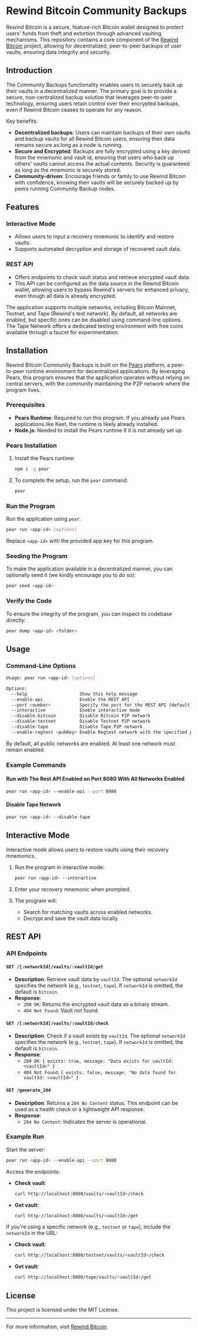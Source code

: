 # Rewind Bitcoin Community Backups

Rewind Bitcoin is a secure, feature-rich Bitcoin wallet designed to protect users' funds from theft and extortion through advanced vaulting mechanisms. This repository contains a core component of the [Rewind Bitcoin](https://rewindbitcoin.com) project, allowing for decentralized, peer-to-peer backups of user vaults, ensuring data integrity and security.

## Introduction

The Community Backups functionality enables users to securely back up their vaults in a decentralized manner. The primary goal is to provide a secure, non-centralized backup solution that leverages peer-to-peer technology, ensuring users retain control over their encrypted backups, even if Rewind Bitcoin ceases to operate for any reason.

Key benefits:

- **Decentralized backups**: Users can maintain backups of their own vaults and backup vaults for all Rewind Bitcoin users, ensuring their data remains secure as long as a node is running.
- **Secure and Encrypted**: Backups are fully encrypted using a key derived from the mnemonic and vault id, ensuring that users who back up others' vaults cannot access the actual contents. Security is guaranteed as long as the mnemonic is securely stored.
- **Community-driven**: Encourage friends or family to use Rewind Bitcoin with confidence, knowing their vaults will be securely backed up by peers running Community Backup nodes.

## Features

### Interactive Mode

- Allows users to input a recovery mnemonic to identify and restore vaults.
- Supports automated decryption and storage of recovered vault data.

### REST API

- Offers endpoints to check vault status and retrieve encrypted vault data.
- This API can be configured as the data source in the Rewind Bitcoin wallet, allowing users to bypass Rewind's servers for enhanced privacy, even though all data is already encrypted.

The application supports multiple networks, including Bitcoin Mainnet, Testnet, and Tape (Rewind's test network). By default, all networks are enabled, but specific ones can be disabled using command-line options. The Tape Network offers a dedicated testing environment with free coins available through a faucet for experimentation.

## Installation

Rewind Bitcoin Community Backups is built on the [Pears](https://pears.com) platform, a peer-to-peer runtime environment for decentralized applications. By leveraging Pears, this program ensures that the application operates without relying on central servers, with the community maintaining the P2P network where the program lives.

### Prerequisites

- **Pears Runtime**: Required to run this program. If you already use Pears applications like Keet, the runtime is likely already installed.
- **Node.js**: Needed to install the Pears runtime if it is not already set up.

### Pears Installation

1. Install the Pears runtime:

   ```bash
   npm i -g pear
   ```

2. To complete the setup, run the `pear` command:

   ```bash
   pear
   ```

### Run the Program

Run the application using `pear`:

```bash
pear run <app-id> [options]
```

Replace `<app-id>` with the provided app key for this program.

### Seeding the Program

To make the application available in a decentralized manner, you can optionally seed it (we kindly encourage you to do so):

```bash
pear seed <app-id>
```

### Verify the Code

To ensure the integrity of the program, you can inspect its codebase directly:

```bash
pear dump <app-id> <folder>
```

## Usage

### Command-Line Options

```bash
Usage: pear run <app-id> [options]

Options:
  --help                    Show this help message
  --enable-api              Enable the REST API
  --port <number>           Specify the port for the REST API (default: random)
  --interactive             Enable interactive mode
  --disable-bitcoin         Disable Bitcoin P2P network
  --disable-testnet         Disable Testnet P2P network
  --disable-tape            Disable Tape P2P network
  --enable-regtest <pubKey> Enable Regtest network with the specified public key
```

By default, all public networks are enabled. At least one network must remain enabled.

### Example Commands

#### Run with The Rest API Enabled on Port 8080 With All Networks Enabled

```bash
pear run <app-id> --enable-api --port 8080
```

#### Disable Tape Network

```bash
pear run <app-id> --disable-tape
```

## Interactive Mode

Interactive mode allows users to restore vaults using their recovery mnemonics.

1. Run the program in interactive mode:

   ```bash
   pear run <app-id> --interactive
   ```

2. Enter your recovery mnemonic when prompted.
3. The program will:
   - Search for matching vaults across enabled networks.
   - Decrypt and save the vault data locally.

## REST API

### API Endpoints

#### `GET /[:networkId]/vaults/:vaultId/get`

- **Description**: Retrieve vault data by `vaultId`. The optional `networkId` specifies the network (e.g., `testnet`, `tape`). If `networkId` is omitted, the default is `bitcoin`.
- **Response**:
  - `200 OK`: Returns the encrypted vault data as a binary stream.
  - `404 Not Found`: Vault not found.

#### `GET /[:networkId]/vaults/:vaultId/check`

- **Description**: Check if a vault exists by `vaultId`. The optional `networkId` specifies the network (e.g., `testnet`, `tape`). If `networkId` is omitted, the default is `bitcoin`.
- **Response**:
  - `200 OK`: `{ exists: true, message: "Data exists for vaultId: <vaultId>" }`
  - `404 Not Found`: `{ exists: false, message: "No data found for vaultId: <vaultId>" }`

#### `GET /generate_204`

- **Description**: Returns a `204 No Content` status. This endpoint can be used as a health check or a lightweight API response.
- **Response**:
  - `204 No Content`: Indicates the server is operational.

### Example Run

Start the server:

```bash
pear run <app-id> --enable-api --port 8080
```

Access the endpoints:

- **Check vault**:

  ```bash
  curl http://localhost:8080/vaults/<vaultId>/check
  ```

- **Get vault**:

  ```bash
  curl http://localhost:8080/vaults/<vaultId>/get
  ```

If you're using a specific network (e.g., `testnet` or `tape`), include the `networkId` in the URL:

- **Check vault**:

  ```bash
  curl http://localhost:8080/testnet/vaults/<vaultId>/check
  ```

- **Get vault**:

  ```bash
  curl http://localhost:8080/tape/vaults/<vaultId>/get
  ```

## License

This project is licensed under the MIT License.

---

For more information, visit [Rewind Bitcoin](https://rewindbitcoin.com).
